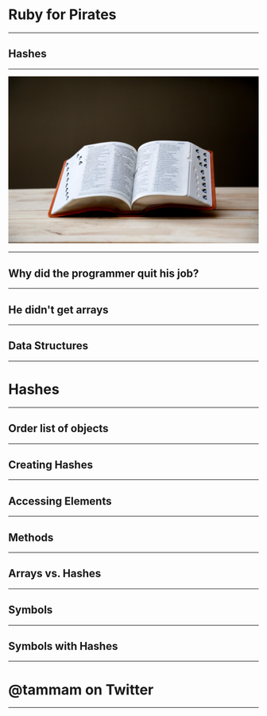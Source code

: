 # Ruby for Pirates

---

## Hashes

---

![](./presentation_images/dictionary.jpg)

---

## Why did the programmer quit his job?

---

## He didn't get arrays

---

## Data Structures

---

# Hashes

---

## Order list of objects

---

## Creating Hashes

---

## Accessing Elements

---

## Methods

---

## Arrays vs. Hashes

---

## Symbols

---

## Symbols with Hashes

---

# @tammam on Twitter

---